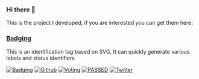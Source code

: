 ### Hi there 👋

This is the project I developed, if you are interested you can get them here:

### [Badging](https://badging.now.sh)

This is an identification tag based on SVG, It can quickly generate various labels and status identifiers

[![Badging](https://badging.tk/static/label/tag/555/V1.0/84bf96/Beta/F82?icon=tag)](https://badging.tk)
[![Github](https://badging.tk/static/label/Github/03a9f4?logo=github)](https://badging.now.sh)
[![Voting](https://badging.tk/static/label/80%25/0b0/Voting/555/20%25/F15?stroke=555)](https://badging.tk)
[![PASSED](https://badging.tk/static/label/PASSED/4c1)](https://badging.tk)
[![Twitter](https://badging.tk/static/label/Yakeing/555?opacity=1&icon=twitter&iconcolor=3bc8f4)](https://badging.tk)
